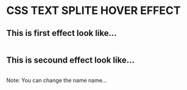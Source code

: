 # CSS TEXT SPLITE HOVER EFFECT

## This is first effect look like...
<img scr="CSS-Creative-Hover-Effects/img1">

## This is secound effect look like...
<img scr="CSS-Creative-Hover-Effects/img2">

Note: You can change the name name... 